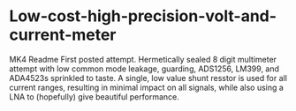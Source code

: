 # Low-cost-high-precision-volt-and-current-meter
MK4 Readme
First posted attempt. Hermetically sealed 8 digit multimeter attempt with low common mode leakage, guarding, ADS1256, LM399, and ADA4523s sprinkled to taste. 
A single, low value shunt resstor is used for all current ranges, resulting in minimal impact on all signals, while also using a LNA to (hopefully) give beautiful performance.
